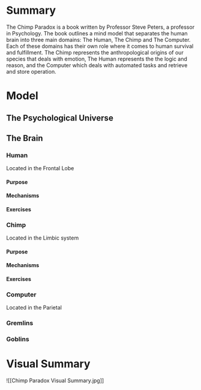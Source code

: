 # Summary
The Chimp Paradox is a book written by Professor Steve Peters, a professor in Psychology. The book outlines a mind model that separates the human brain into three main domains: The Human, The Chimp and The Computer. Each of these domains has their own role where it comes to human survival and fulfillment. The Chimp represents the anthropological origins of our species that deals with emotion, The Human represents the the logic and reason, and the Computer which deals with automated tasks and retrieve and store operation.

# Model
## The Psychological Universe
## The Brain
### Human
Located in the Frontal Lobe
#### Purpose
#### Mechanisms
#### Exercises
### Chimp
Located in the Limbic system
#### Purpose
#### Mechanisms
#### Exercises

### Computer
Located in the Parietal

### Gremlins
### Goblins

# Visual Summary
![[Chimp Paradox Visual Summary.jpg]]